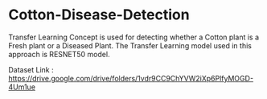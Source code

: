# Cotton-Disease-Detection

Transfer Learning Concept is used for detecting whether a Cotton plant is a Fresh plant or a Diseased Plant.
The Transfer Learning model used in this approach is RESNET50 model.

Dataset Link : https://drive.google.com/drive/folders/1vdr9CC9ChYVW2iXp6PlfyMOGD-4Um1ue
